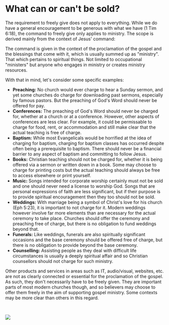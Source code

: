 
# What can or can't be sold?

The requirement to freely give does not apply to everything. While we do have a general encouragement to be generous with what we have (1 Tim 6:18), the command to freely give only applies to ministry. The scope is derived mainly from the context of Jesus' command:

<BibleQuote passage='Matt 10:7-8'></BibleQuote>

The command is given in the context of the proclamation of the gospel and the blessings that come with it, which is usually summed up as "ministry". That which pertains to spiritual things. Not limited to occupational "ministers" but anyone who engages in ministry or creates ministry resources.

With that in mind, let's consider some specific examples:

 * __Preaching:__ No church would ever charge to hear a Sunday sermon, and yet some churches do charge for downloading past sermons, especially by famous pastors. But the preaching of God's Word should never be offered for pay.
 * __Conferences:__ The preaching of God's Word should never be charged for, whether at a church or at a conference. However, other aspects of conferences are less clear. For example, it could be permissable to charge for food, rent, or accommodation and still make clear that the actual teaching is free of charge.
 * __Baptism:__ While most Evangelicals would be horrified at the idea of charging for baptism, charging for baptism classes has occurred despite often being a prerequisite to baptism. There should never be a financial barrier to any aspect of baptism and committing to follow Jesus.
 * __Books:__ Christian teaching should not be charged for, whether it is being offered via a sermon or written down in a book. Some may choose to charge for printing costs but the actual teaching should always be free to access elsewhere or print yourself.
 * __Music:__ Songs intended for corporate worship certainly must not be sold and one should never need a license to worship God. Songs that are personal expressions of faith are less significant, but if their purpose is to provide spiritual encouragement then they too should not be sold.
 * __Weddings:__ With marriage being a symbol of Christ's love for his church (Eph 5:23), it is important to not charge for it. Modern weddings however involve far more elements than are necessary for the actual ceremony to take place. Churches should offer the ceremony and preaching free of charge, but there is no obligation to fund weddings beyond that.
 * __Funerals:__ Like weddings, funerals are also spiritually significant occasions and the base ceremony should be offered free of charge, but there is no obligation to provide beyond the base ceremony.
 * __Counselling:__ Assisting people as they deal with difficult life circumstances is usually a deeply spiritual affair and so Christian counsellors should not charge for such ministry.

Other products and services in areas such as IT, audio/visual, websites, etc. are not as clearly connected or essential for the proclamation of the gospel. As such, they don't necessarily have to be freely given. They are important parts of most modern churches though, and so believers may choose to offer them freely in the aim of supporting gospel ministry. Some contexts may be more clear than others in this regard.

&nbsp;

<img src='/memes/paul_trainings.jpg'>
